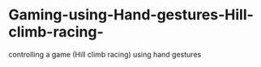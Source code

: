 # Gaming-using-Hand-gestures-Hill-climb-racing-

controlling a game (Hill climb racing) using hand gestures
